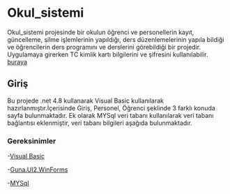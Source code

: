 # Okul_sistemi
 Okul_sistemi projesinde bir okulun öğrenci ve personellerin kayıt, güncelleme, silme işlemlerinin yapıldığı, ders düzenlemelerinin  yapıla bildiği ve öğrencilerin ders programını ve derslerini görebildiği bir projedir. Uygulamaya girerken TC kimlik kartı bilgilerini ve şifresini kullanılabilir. [buraya](https://www.youtube.com/)

## Giriş
 Bu projede .net 4.8 kullanarak Visual Basic kullanılarak hazırlanmıştır.İçerisinde Giriş, Personel, Öğrenci şeklinde 3 farklı konuda sayfa bulunmaktadır. Ek olarak MYSql veri tabanı kullanılarak veri tabanı bağlantısı eklenmiştir, veri tabanı bilgileri aşağıda bulunmaktadır.     

### Gereksinimler

-[Visual Basic](https://learn.microsoft.com/en-us/dotnet/visual-basic/)

-[Guna.UI2.WinForms](https://www.nuget.org/packages/Guna.UI2.WinForms/2.0.4.6?_src=template)

-[MYSql](https://www.w3schools.com/MySQL/default.asp)
